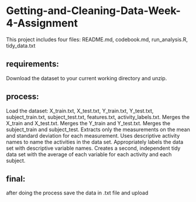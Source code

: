 # Getting-and-Cleaning-Data-Week-4-Assignment
This project includes four files: README.md, codebook.md, run_analysis.R, tidy_data.txt

## requirements:
Download the dataset to your current working directory and unzip.

## process:
Load the dataset: X_train.txt, X_test.txt, Y_train.txt, Y_test.txt, subject_train.txt, subject_test.txt, features.txt, activity_labels.txt.
Merges the X_train and X_test.txt.
Merges the Y_train and Y_test.txt.
Merges the subject_train and subject_test.
Extracts only the measurements on the mean and standard deviation for each measurement.
Uses descriptive activity names to name the activities in the data set.
Appropriately labels the data set with descriptive variable names.
Creates a second, independent tidy data set with the average of each variable for each activity and each subject.

## final:
after doing the process save the data in .txt file and upload
